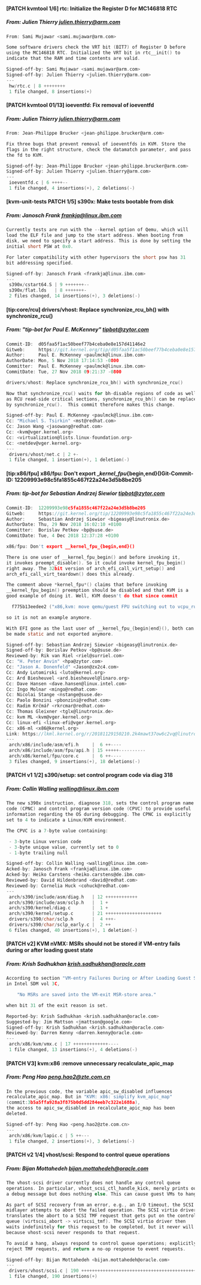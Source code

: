 #### [PATCH kvmtool 1/6] rtc: Initialize the Register D for MC146818 RTC
##### From: Julien Thierry <julien.thierry@arm.com>

```c
From: Sami Mujawar <sami.mujawar@arm.com>

Some software drivers check the VRT bit (BIT7) of Register D before
using the MC146818 RTC. Initialized the VRT bit in rtc__init() to
indicate that the RAM and time contents are valid.

Signed-off-by: Sami Mujawar <sami.mujawar@arm.com>
Signed-off-by: Julien Thierry <julien.thierry@arm.com>
---
 hw/rtc.c | 8 ++++++++
 1 file changed, 8 insertions(+)

```
#### [PATCH kvmtool 01/13] ioeventfd: Fix removal of ioeventfd
##### From: Julien Thierry <julien.thierry@arm.com>

```c
From: Jean-Philippe Brucker <jean-philippe.brucker@arm.com>

Fix three bugs that prevent removal of ioeventfds in KVM. Store the
flags in the right structure, check the datamatch parameter, and pass
the fd to KVM.

Signed-off-by: Jean-Philippe Brucker <jean-philippe.brucker@arm.com>
Signed-off-by: Julien Thierry <julien.thierry@arm.com>
---
 ioeventfd.c | 6 ++++--
 1 file changed, 4 insertions(+), 2 deletions(-)

```
#### [kvm-unit-tests PATCH 1/5] s390x: Make tests bootable from disk
##### From: Janosch Frank <frankja@linux.ibm.com>

```c
Currently tests are run with the --kernel option of Qemu, which will
load the ELF file and jump to the start address. When booting from
disk, we need to specify a start address. This is done by setting the
initial short PSW at 0x0.

For later compatibility with other hypervisors the short psw has 31
bit addressing specified.

Signed-off-by: Janosch Frank <frankja@linux.ibm.com>
---
 s390x/cstart64.S | 9 +++++++--
 s390x/flat.lds   | 8 +++++++-
 2 files changed, 14 insertions(+), 3 deletions(-)

```
#### [tip:core/rcu] drivers/vhost: Replace synchronize_rcu_bh() with synchronize_rcu()
##### From: "tip-bot for Paul E. McKenney" <tipbot@zytor.com>

```c
Commit-ID:  d05faa5f1ac50beef77b4ceba0e8e157d41146e2
Gitweb:     https://git.kernel.org/tip/d05faa5f1ac50beef77b4ceba0e8e157d41146e2
Author:     Paul E. McKenney <paulmck@linux.ibm.com>
AuthorDate: Mon, 5 Nov 2018 17:14:53 -0800
Committer:  Paul E. McKenney <paulmck@linux.ibm.com>
CommitDate: Tue, 27 Nov 2018 09:21:37 -0800

drivers/vhost: Replace synchronize_rcu_bh() with synchronize_rcu()

Now that synchronize_rcu() waits for bh-disable regions of code as well
as RCU read-side critical sections, synchronize_rcu_bh() can be replaced
by synchronize_rcu().  This commit therefore makes this change.

Signed-off-by: Paul E. McKenney <paulmck@linux.ibm.com>
Cc: "Michael S. Tsirkin" <mst@redhat.com>
Cc: Jason Wang <jasowang@redhat.com>
Cc: <kvm@vger.kernel.org>
Cc: <virtualization@lists.linux-foundation.org>
Cc: <netdev@vger.kernel.org>
---
 drivers/vhost/net.c | 2 +-
 1 file changed, 1 insertion(+), 1 deletion(-)

```
#### [tip:x86/fpu] x86/fpu: Don't export __kernel_fpu_{begin,end}()Git-Commit-ID: 12209993e98c5fa1855c467f22a24e3d5b8be205
##### From: tip-bot for Sebastian Andrzej Siewior <tipbot@zytor.com>

```c
Commit-ID:  12209993e98c5fa1855c467f22a24e3d5b8be205
Gitweb:     https://git.kernel.org/tip/12209993e98c5fa1855c467f22a24e3d5b8be205
Author:     Sebastian Andrzej Siewior <bigeasy@linutronix.de>
AuthorDate: Thu, 29 Nov 2018 16:02:10 +0100
Committer:  Borislav Petkov <bp@suse.de>
CommitDate: Tue, 4 Dec 2018 12:37:28 +0100

x86/fpu: Don't export __kernel_fpu_{begin,end}()

There is one user of __kernel_fpu_begin() and before invoking it,
it invokes preempt_disable(). So it could invoke kernel_fpu_begin()
right away. The 32bit version of arch_efi_call_virt_setup() and
arch_efi_call_virt_teardown() does this already.

The comment above *kernel_fpu*() claims that before invoking
__kernel_fpu_begin() preemption should be disabled and that KVM is a
good example of doing it. Well, KVM doesn't do that since commit

  f775b13eedee2 ("x86,kvm: move qemu/guest FPU switching out to vcpu_run")

so it is not an example anymore.

With EFI gone as the last user of __kernel_fpu_{begin|end}(), both can
be made static and not exported anymore.

Signed-off-by: Sebastian Andrzej Siewior <bigeasy@linutronix.de>
Signed-off-by: Borislav Petkov <bp@suse.de>
Reviewed-by: Rik van Riel <riel@surriel.com>
Cc: "H. Peter Anvin" <hpa@zytor.com>
Cc: "Jason A. Donenfeld" <Jason@zx2c4.com>
Cc: Andy Lutomirski <luto@kernel.org>
Cc: Ard Biesheuvel <ard.biesheuvel@linaro.org>
Cc: Dave Hansen <dave.hansen@linux.intel.com>
Cc: Ingo Molnar <mingo@redhat.com>
Cc: Nicolai Stange <nstange@suse.de>
Cc: Paolo Bonzini <pbonzini@redhat.com>
Cc: Radim Krčmář <rkrcmar@redhat.com>
Cc: Thomas Gleixner <tglx@linutronix.de>
Cc: kvm ML <kvm@vger.kernel.org>
Cc: linux-efi <linux-efi@vger.kernel.org>
Cc: x86-ml <x86@kernel.org>
Link: https://lkml.kernel.org/r/20181129150210.2k4mawt37ow6c2vq@linutronix.de
---
 arch/x86/include/asm/efi.h     |  6 ++----
 arch/x86/include/asm/fpu/api.h | 15 +++++----------
 arch/x86/kernel/fpu/core.c     |  6 ++----
 3 files changed, 9 insertions(+), 18 deletions(-)

```
#### [PATCH v1 1/2] s390/setup: set control program code via diag 318
##### From: Collin Walling <walling@linux.ibm.com>

```c
The new s390x instruction, diagnose 318, sets the control program name 
code (CPNC) and control program version code (CPVC) to provide useful 
information regarding the OS during debugging. The CPNC is explicitly 
set to 4 to indicate a Linux/KVM environment.

The CPVC is a 7-byte value containing:

 - 3-byte Linux version code
 - 3-byte unique value, currently set to 0
 - 1-byte trailing null

Signed-off-by: Collin Walling <walling@linux.ibm.com>
Acked-by: Janosch Frank <frankja@linux.ibm.com>
Acked-by: Heiko Carstens <heiko.carstens@de.ibm.com>
Reviewed-by: David Hildenbrand <david@redhat.com>
Reviewed-by: Cornelia Huck <cohuck@redhat.com>
---
 arch/s390/include/asm/diag.h   | 12 ++++++++++++
 arch/s390/include/asm/sclp.h   |  1 +
 arch/s390/kernel/diag.c        |  1 +
 arch/s390/kernel/setup.c       | 21 +++++++++++++++++++++
 drivers/s390/char/sclp.h       |  4 +++-
 drivers/s390/char/sclp_early.c |  2 ++
 6 files changed, 40 insertions(+), 1 deletion(-)

```
#### [PATCH v2] KVM nVMX: MSRs should not be stored if VM-entry fails during or after loading guest state
##### From: Krish Sadhukhan <krish.sadhukhan@oracle.com>

```c
According to section "VM-entry Failures During or After Loading Guest State"
in Intel SDM vol 3C,

	"No MSRs are saved into the VM-exit MSR-store area."

when bit 31 of the exit reason is set.

Reported-by: Krish Sadhukhan <krish.sadhukhan@oracle.com>
Suggested-by: Jim Mattson <jmattson@google.com>
Signed-off-by: Krish Sadhukhan <krish.sadhukhan@oracle.com>
Reviewed-by: Darren Kenny <darren.kenny@oracle.com>
---
 arch/x86/kvm/vmx.c | 17 +++++++++++++----
 1 file changed, 13 insertions(+), 4 deletions(-)

```
#### [PATCH V3]  kvm:x86 :remove unnecessary recalculate_apic_map
##### From: Peng Hao <peng.hao2@zte.com.cn>

```c
In the previous code, the variable apic_sw_disabled influences
recalculate_apic_map. But in "KVM: x86: simplify kvm_apic_map"
(commit:3b5a5ffa928a3f875b0d5dd284eeb7c322e1688a),
the access to apic_sw_disabled in recalculate_apic_map has been
deleted.

Signed-off-by: Peng Hao <peng.hao2@zte.com.cn>
---
 arch/x86/kvm/lapic.c | 5 ++---
 1 file changed, 2 insertions(+), 3 deletions(-)

```
#### [PATCH v2 1/4] vhost/scsi: Respond to control queue operations
##### From: Bijan Mottahedeh <bijan.mottahedeh@oracle.com>

```c
The vhost-scsi driver currently does not handle any control queue
operations. In particular, vhost_scsi_ctl_handle_kick, merely prints out
a debug message but does nothing else. This can cause guest VMs to hang.

As part of SCSI recovery from an error, e.g., an I/O timeout, the SCSI
midlayer attempts to abort the failed operation. The SCSI virtio driver
translates the abort to a SCSI TMF request that gets put on the control
queue (virtscsi_abort -> virtscsi_tmf). The SCSI virtio driver then
waits indefinitely for this request to be completed, but it never will
because vhost-scsi never responds to that request.

To avoid a hang, always respond to control queue operations; explicitly
reject TMF requests, and return a no-op response to event requests.

Signed-off-by: Bijan Mottahedeh <bijan.mottahedeh@oracle.com>
---
 drivers/vhost/scsi.c | 190 +++++++++++++++++++++++++++++++++++++++++++++++++++
 1 file changed, 190 insertions(+)

```
